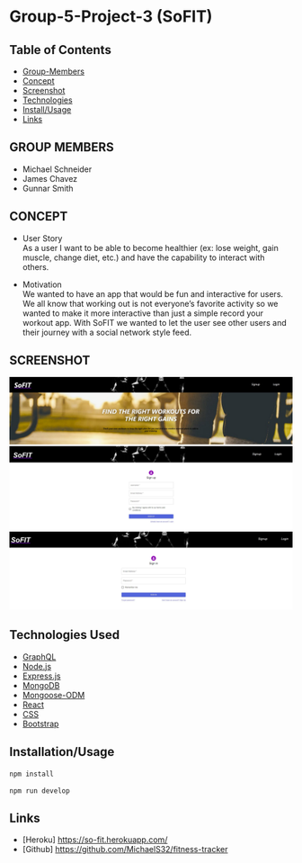 # Group-5-Project-3 (SoFIT)
## Table of Contents
- [Group-Members](#group-members)
- [Concept](#concept)
- [Screenshot](#screenshot)
- [Technologies](#technologies-used)
- [Install/Usage](#installationusage)
- [Links](#links)

## GROUP MEMBERS

- Michael Schneider
- James Chavez
- Gunnar Smith

## CONCEPT

- User Story<br />
As a user I want to be able to become healthier (ex: lose weight, gain muscle, change diet, etc.) and have the capability to interact with others. 

- Motivation<br />
We wanted to have an app that would be fun and interactive for users. We all know that working out is not everyone’s favorite activity so we wanted to make it more interactive than just a simple record your workout app. With SoFIT we wanted to let the user see other users and their journey with a social network style feed.


## SCREENSHOT
![image](assets/Project%20Screenshot.jpg)
![image](assets/Project%20Screenshot%202.jpg)
![image](assets/Project%20Screenshot%203.jpg)

## Technologies Used
- [GraphQL](https://graphql.org/learn/)
- [Node.js](https://nodejs.org/en/docs/)
- [Express.js](https://expressjs.com/)
- [MongoDB](https://www.mongodb.com/docs/)
- [Mongoose-ODM](https://mongoosejs.com/)
- [React](https://reactjs.org/docs/getting-started.html)
- [CSS](https://devdocs.io/css/)
- [Bootstrap](https://getbootstrap.com/docs/4.1/getting-started/introduction/)

## Installation/Usage

```
npm install
```

```
npm run develop
```

## Links

- [Heroku] https://so-fit.herokuapp.com/
- [Github] https://github.com/MichaelS32/fitness-tracker
